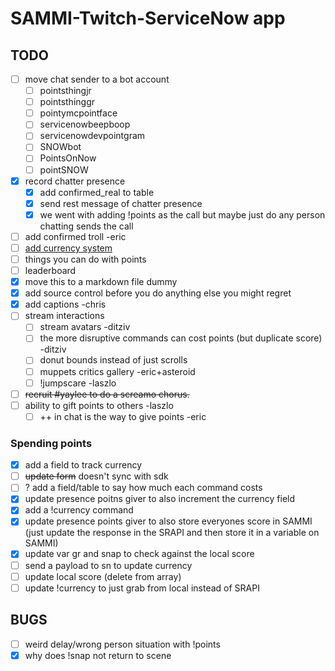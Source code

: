 # SAMMI-Twitch-ServiceNow app

## TODO

- [ ] move chat sender to a bot account
    - [ ] pointsthingjr
    - [ ] pointsthinggr
    - [ ] pointymcpointface
    - [ ] servicenowbeepboop
    - [ ] servicenowdevpointgram
    - [ ] SNOWbot
    - [ ] PointsOnNow
    - [ ] pointSNOW
- [X] record chatter presence
    - [X] add confirmed_real to table
    - [X] send rest message of chatter presence
    - [X] we went with adding !points as the call but maybe just do any person chatting sends the call
- [ ] add confirmed troll -eric
- [ ] [add currency system](#spending-points)
- [ ] things you can do with points
- [ ] leaderboard
- [X] move this to a markdown file dummy
- [X] add source control before you do anything else you might regret
- [X] add captions -chris
- [ ] stream interactions
    - [ ] stream avatars -ditziv
    - [ ] the more disruptive commands can cost points (but duplicate score) -ditziv
    - [ ] donut bounds instead of just scrolls
    - [ ] muppets critics gallery -eric+asteroid
    - [ ] !jumpscare -laszlo
- [ ] ~~recruit #yaylee to do a screamo chorus.~~
- [ ] ability to gift points to others -laszlo
    - [ ] ++ in chat is the way to give points -eric

### Spending points

- [X] add a field to track currency
- [ ] ~~update form~~ doesn't sync with sdk
- [ ] ? add a field/table to say how much each command costs
- [X] update presence poitns giver to also increment the currency field
- [X] add a !currency command
- [X] update presence points giver to also store everyones score in SAMMI (just update the response in the SRAPI and then store it in a variable on SAMMI)
- [X] update var gr and snap to check against the local score
- [ ] send a payload to sn to update currency
- [ ] update local score (delete from array)
- [ ] update !currency to just grab from local instead of SRAPI

## BUGS

- [ ] weird delay/wrong person situation with !points
- [X] why does !snap not return to scene

